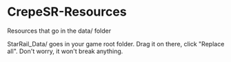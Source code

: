 # CrepeSR-Resources
Resources that go in the data/ folder

StarRail_Data/ goes in your game root folder. Drag it on there, click "Replace all". Don't worry, it won't break anything.